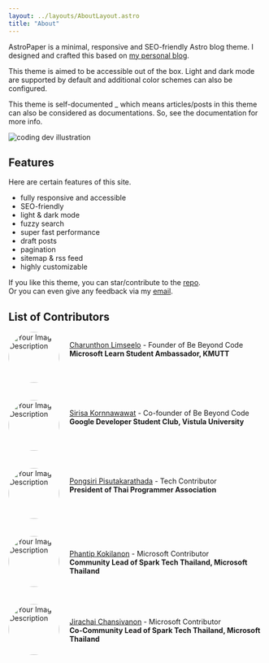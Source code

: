 ```yaml
---
layout: ../layouts/AboutLayout.astro
title: "About"
---
```


AstroPaper is a minimal, responsive and SEO-friendly Astro blog theme. I designed and crafted this based on [my personal blog](https://satnaing.dev/blog).

This theme is aimed to be accessible out of the box. Light and dark mode are supported by
default and additional color schemes can also be configured.

This theme is self-documented \_ which means articles/posts in this theme can also be considered as documentations. So, see the documentation for more info.

<div>
  <img src="/assets/dev.svg" class="sm:w-1/2 mx-auto" alt="coding dev illustration">
</div>

## Features

Here are certain features of this site.

- fully responsive and accessible
- SEO-friendly
- light & dark mode
- fuzzy search
- super fast performance
- draft posts
- pagination
- sitemap & rss feed
- highly customizable

If you like this theme, you can star/contribute to the [repo](https://github.com/satnaing/astro-paper).  
Or you can even give any feedback via my [email](mailto:contact@satnaing.dev).

## List of Contributors

<div style="text-align: left; position: relative; min-height: 120px;">
 <img src="https://boatchrnthn.vercel.app/assets/images/my-photo.png" alt="Your Image Description" style="float: left; width: 100px; height: 100px; border-radius: 50%; margin-right: 20px;">
 <div style="transform: translateY(50%);">

[Charunthon Limseelo](https://boatchrnthn.vercel.app) - Founder of Be Beyond Code </br>**Microsoft Learn Student Ambassador, KMUTT**
 </div>
</div>

<div style="text-align: left; position: relative; min-height: 120px;">
 <img src="https://boatchrnthn.notion.site/image/https%3A%2F%2Fs3-us-west-2.amazonaws.com%2Fsecure.notion-static.com%2F5b917962-bd63-4dc8-8df5-e71c13a830d2%2Fsirisa.png?table=block&id=ec0c8fdd-b901-40b6-a41f-e811e170bbd4&spaceId=dc9f3c9a-ac9d-4d06-b551-6ddd8dfd0ebf&width=1110&userId=&cache=v2" alt="Your Image Description" style="float: left; width: 100px; height: 100px; border-radius: 50%; margin-right: 20px;">
 <div style="transform: translateY(50%);">

[Sirisa Kornnawawat](https://www.linkedin.com/in/sirisa-kornnawawat-593914231/) - Co-founder of Be Beyond Code </br> **Google Developer Student Club, Vistula University**
 </div>
</div>

<div style="text-align: left; position: relative; min-height: 120px;">
 <img src="https://media.licdn.com/dms/image/C5603AQFKMUfD3J2xYQ/profile-displayphoto-shrink_800_800/0/1619894030466?e=1709164800&v=beta&t=EvxrMmkNYOpqkd1xDEiy7_DVulqFlJUEqeCKO_cDsaI" alt="Your Image Description" style="float: left; width: 100px; height: 100px; border-radius: 50%; margin-right: 20px;">
 <div style="transform: translateY(50%);">

[Pongsiri Pisutakarathada](https://www.linkedin.com/in/savepong/) - Tech Contributor</br>**President of Thai Programmer Association**
 </div>
</div>

<div style="text-align: left; position: relative; min-height: 120px;">
 <img src="https://media.licdn.com/dms/image/C5603AQFtiifuneeRnw/profile-displayphoto-shrink_800_800/0/1652475831133?e=1709164800&v=beta&t=-PUOFjgelw8LAsaaqRlKMsYE7F9YLMs7YMxcGcnJ8hE" alt="Your Image Description" style="float: left; width: 100px; height: 100px; border-radius: 50%; margin-right: 20px;">
 <div style="transform: translateY(50%);">

[Phantip Kokilanon](https://www.linkedin.com/in/phantipk/) - Microsoft Contributor</br>**Community Lead of Spark Tech Thailand, Microsoft Thailand**
 </div>
</div>

<div style="text-align: left; position: relative; min-height: 120px;">
 <img src="https://media.licdn.com/dms/image/C5603AQGfX1D_IKLg3g/profile-displayphoto-shrink_800_800/0/1634462079923?e=1709164800&v=beta&t=29mLx8egqDKKXej0sDhxrVFcpiT9sEFvdEPUbPN1HrY" alt="Your Image Description" style="float: left; width: 100px; height: 100px; border-radius: 50%; margin-right: 20px;">
 <div style="transform: translateY(50%);">

[Jirachai Chansivanon](https://www.linkedin.com/in/jirachai-c/) - Microsoft Contributor</br>**Co-Community Lead of Spark Tech Thailand, Microsoft Thailand**
 </div>
</div>